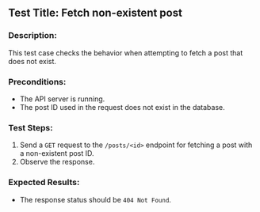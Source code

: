 ## Test Title: Fetch non-existent post

### Description:

This test case checks the behavior when attempting to fetch a post that does not exist.

### Preconditions:

- The API server is running.
- The post ID used in the request does not exist in the database.

### Test Steps:

1. Send a `GET` request to the `/posts/<id>` endpoint for fetching a post with a non-existent post ID.
2. Observe the response.

### Expected Results:

- The response status should be `404 Not Found`.
